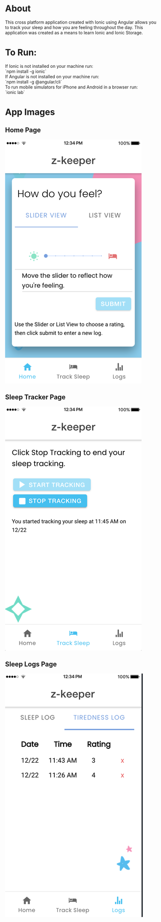 <h1>About</h1>
This cross platform application created with Ionic using Angular allows you to track your sleep and how you are feeling throughout the day. This application was created as a means to learn Ionic and Ionic Storage.

<h1>To Run:</h1>
If Ionic is not installed on your machine run:
<br>
`npm install -g ionic`
<br>
If Angular is not installed on your machine run:
<br>
`npm install -g @angular/cli`
<br>
To run mobile simulators for iPhone and Android in a browser run:
<br>
`ionic lab`

<h1>App Images</h1>
<h2>Home Page</h2>
<img src="/src/assets/images/app-images/homePage.png">
<h2>Sleep Tracker Page</h2>
<img src="/src/assets/images/app-images/sleepTracker.png">
<h2>Sleep Logs Page</h2>
<img src="/src/assets/images/app-images/tiredLogs.png">
